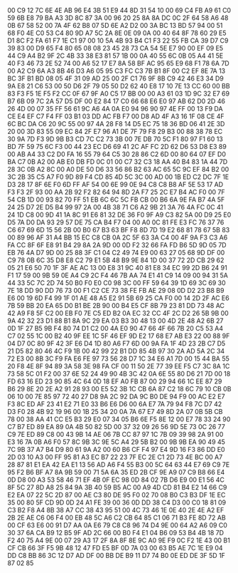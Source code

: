 00 C9 12 7C 6E 4E AB 96 E4 3B 51 E9 44 8D 31 54 10 00 69 C4 FB A9 61 C0 59 6B E8 79 BA A3 3D 8C 87 3A 00 96 20 25 8A 8A DC 0C 2F 64 58 A6 48 0B 67 58 52 00 7A 4F 62 B8 07 5D 6E A2 D2 00 3A BC 13 BD 57 94 00 51 68 F0 4E C0 53 C4 80 9D A7 5C 2A 8E 0E 09 0A 00 40 64 8F 78 60 29 E5 D1 8C F2 FA 61 F7 1E C1 97 00 10 5A 4B 93 B4 C1 F3 22 55 FB CA 39 D7 C9 39 83 00 D9 65 F4 80 65 08 08 23 45 28 73 CA 54 5E E7 90 00 EF 09 E5 44 C9 A4 B2 9F 2C 4B 33 38 E3 81 57 1B 00 0A 40 55 6C 0B 05 A4 41 5E 40 F3 46 73 2E 52 74 00 A6 52 17 E7 8A 58 BF AC 95 65 E9 68 F1 78 6A 7D 00 A2 C9 6A A3 8B 46 D3 A6 05 95 C3 FC C3 7B B1 8F 00 C2 EF 8E 7A 13 BC 3F B1 BD 08 05 4F 31 09 AD 25 00 2F C1 76 9F 8B C9 42 46 E3 34 D9 9A E8 21 C6 53 00 50 D6 2F 79 05 50 D2 62 40 E8 17 10 7E 13 CC 60 00 BB 83 F3 F5 1E F5 F2 CC 0F 67 9F A0 C5 17 BB 00 00 A3 61 03 1D 9C 32 E7 69 B7 6B 09 7C 2A 57 D5 DF 00 E2 84 17 C0 66 68 E6 E0 97 AB 62 D0 2D 46 26 4D 00 07 35 FF 56 61 9C A6 4A 0A E0 94 96 90 97 4E FF 00 13 F9 DA CE E4 EF C7 F4 FF 03 B1 03 DD AC FB F7 00 D8 AD 4F A3 16 1F 08 CE 4F 6C BC DA C6 20 9C 55 00 97 4A 28 F8 14 D5 EC 75 18 36 BD 06 41 2E 3D 20 00 3D 83 55 09 EC 84 2F E7 96 A1 DE 7F 79 F8 29 B3 00 88 38 78 EC 30 9A 7D F3 9D 9B B3 CD 7C C2 73 3B 00 7E DB 70 5C F1 80 97 F1 60 13 BD 7F 59 75 6C F3 00 44 23 EC D6 69 41 2C AF FC 2D 62 D6 53 D8 E3 89 00 AB A4 33 C2 D0 FA 16 55 79 64 C5 30 28 86 C2 6D 00 80 64 07 EF D0 BA C7 0B A2 00 AB E0 DB FD 0C 01 00 C7 32 C3 18 AA 40 B4 83 1A 44 7D 28 3C 0B A2 8C 00 A0 DE 50 D6 33 56 86 B2 63 AC 65 5C 9C EF 84 B2 00 3C 2B 35 C5 A7 F0 9D 89 F4 CD 85 4D 5C 3C 00 AD 00 1B ED C2 DC 7F 1E D3 28 17 8F 6E F0 6D FF AF 54 00 6E 99 0E 94 C8 C8 B8 AF 5E 53 17 AD F3 F3 2F 93 00 AA 2B 92 F2 82 64 94 8D 2A F7 25 2C E7 B4 AC F0 00 7F 54 CB 1D 00 93 82 70 FF 51 EB 6C 6C 5C FB CB 00 B6 6A 9E FA B7 4A 5F 24 25 D7 2E D5 B4 99 97 2A 00 4B 38 71 C6 A2 9B 21 3A 76 4A FC 0C 41 24 1D C8 00 9D 41 1A 8C 91 E6 81 32 DE 36 F0 9F A9 C3 82 5A 00 D9 25 E0 D5 7A D0 DA 93 29 57 DE 75 CA B4 F7 04 00 A0 0C 81 FE E3 FC 76 37 76 C6 67 69 6D 15 56 2B 00 B0 67 B3 63 BF F8 8D 7D 19 E2 68 81 78 67 5B 83 00 89 96 AF 31 A4 BB 15 EC C8 CB 0A 2C 5F 63 3A C4 00 4F 9A F3 C3 A6 FA CC 8F 6F E8 91 B4 29 8A 2A 9D 00 0D F2 32 66 FA FD B6 5D 9D 05 7D EB 76 4A D7 9D 00 25 88 3F C1 04 C2 49 74 E9 00 63 27 05 68 9D DF 00 C9 78 0B 6C 35 D8 E8 C2 79 E1 5B 48 B9 9E 84 1D 00 37 72 2D CB 29 62 05 21 E6 50 70 1F 3F AE AC 13 00 E8 31 9C 40 81 E8 34 EC 99 2D B6 24 91 F1 17 59 00 9B 59 0E A4 C9 2C F4 46 7B AA 74 E1 41 C9 14 09 00 94 31 5A 44 33 5C 7C 2D 74 50 B0 F0 E0 C0 98 3C 00 FF 59 64 39 1D 69 3C 69 30 7E 18 DD 90 DD 76 73 00 F1 C2 CE 73 38 FE FB AE 29 08 0D D2 23 B8 B9 E6 00 19 6D F4 99 1F 01 AE 48 A5 E2 91 5B 69 25 CA F0 00 14 2D 2F AC E6 7B 59 BB 20 EA 65 D0 B1 BE 2B 90 00 B4 E5 CF 8B 79 23 81 DD 73 48 AC 42 A9 F8 5F C2 00 EB F0 7E C5 ED B2 0A EC 32 CC 4F 2C D2 26 5B 9B 00 9A 42 32 23 D1 88 B1 8A 9C 29 EA 03 B3 30 48 13 00 4D 2E 48 A2 6B 27 0D 1F 27 B5 9B F4 80 74 D1 C2 00 4A E0 90 47 66 4F 66 7B 20 C5 53 A4 C7 02 55 1C 00 B2 40 9F EE 1C 5F 46 EF 9D E2 17 68 E7 AB E3 22 00 88 9F 04 D7 0C 80 9F 42 3F E6 D4 1D 80 A6 F7 6D 00 9A FA 1F 4D 23 2B C7 D5 21 D5 82 80 46 4C F9 1B 00 42 99 22 B1 DD 85 4B 97 30 2A AD 5A 2C 34 72 E3 00 8B 3C F9 FA E6 FE 97 73 56 28 D7 1C 34 E6 A1 7D 00 15 44 BA 55 20 F8 4E 8F 94 89 3A 58 3E 98 FA CF 00 11 50 2E 77 39 EE F5 C7 3C 8A 1C 73 58 5C 01 F2 00 37 6E 52 24 49 90 4B 3C 42 0A 6E 55 80 D6 21 7D 00 18 FD 63 16 ED 23 90 85 4C 64 0D 18 EF A0 FB 87 00 29 94 66 1C EE 87 29 B6 29 8E 20 2E A2 91 28 93 00 E5 52 3B 1C CB 6A 87 C2 18 6C 79 10 CB 0B 06 10 00 7E 85 97 72 40 27 D8 9A 2C 92 DA 9C B0 DE 94 F9 00 AC E2 E7 F3 8C ED AF 23 41 E2 71 E0 33 B6 E6 D6 00 6A E7 7A 79 94 F8 7C D7 42 D3 F0 28 4B 92 19 96 00 1B 25 34 20 0A 7A 67 E7 49 8D 2A 07 0B 5B CB 78 00 38 AA 41 CC E5 B3 29 E0 07 34 05 B6 6E F5 8E 12 00 E7 78 33 24 90 C7 B7 ED 89 EA 89 0A 4B 50 82 5D 00 37 32 09 26 56 9D 5E 73 0C 26 77 C9 7E ED 89 C8 00 43 9B 14 AE 06 7B CC 87 97 1C 7B 09 39 98 2A 91 00 E3 16 7A 0B A6 F0 57 8C 9B 3C 9E 5C A4 29 5B B2 00 9B 9B EA 90 49 45 7C 9B 37 A7 B4 D9 80 61 9A A2 00 60 B6 CF F4 97 E4 9D 16 F3 86 DD E0 2D 03 10 A3 00 FF 95 81 A3 EC B7 22 23 7F EC 2E C1 2D 73 4E BC 00 A7 28 87 81 E1 EA 42 EA E1 13 56 AD A6 F4 55 B3 00 5C 64 63 44 E7 69 C9 7E 95 F2 B6 BF A7 8A 9B 59 00 71 5A 6A 35 ED 2B CF 9E A9 07 C9 B8 66 E4 0D D8 00 A3 53 58 46 71 EF 4B 0F EC 98 0D 84 02 7B D6 E9 00 E1 56 4C 8F 5C 27 8D A8 25 84 9A 3B 40 59 B5 AC 00 A9 4D CD 81 B4 E2 14 66 C9 E2 EA 07 22 5C 2D 87 00 AE C3 80 DE 95 F0 02 70 08 B0 C3 B3 DF 1E EC 35 00 80 5F CD 9D 0D 24 A1 FE 39 00 36 0D DD 38 C4 D3 00 C0 18 81 09 C3 B2 F8 A4 8B 38 A7 CC 38 43 95 51 00 4C 73 46 1E 0E 40 2E 4E A2 EF 2B 2E AE C6 06 F4 00 EB 48 5C A6 C2 CB 64 85 C1 06 71 B3 FE 8D 72 AB 00 CF 63 E6 00 91 D7 AA 0A E6 79 C8 C8 96 74 D4 9E 00 64 A2 A6 09 C0 30 37 6A CA B9 12 B5 9F AD 2C 66 00 B0 F4 E1 04 B6 09 53 B4 4B 18 7D F2 40 75 A4 9E 00 07 29 A3 17 2F 8A 8F 8E 9C A0 9E F9 0C F2 1E 43 00 B1 CF CB 66 3F F5 9B 48 12 47 FD E5 BF 0D 7A 03 00 63 B5 AE 7C 1E E9 04 DD C8 BB 86 3C 12 D7 AD DF 00 BB DE B9 11 D7 74 B0 0E ED DE 3F 5D 1F 87 02 85
